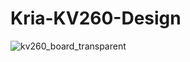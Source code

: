 # Kria-KV260-Design
![kv260_board_transparent](https://user-images.githubusercontent.com/81352102/187904871-3907c794-6c74-44c4-81be-431d19ff6df2.png)
